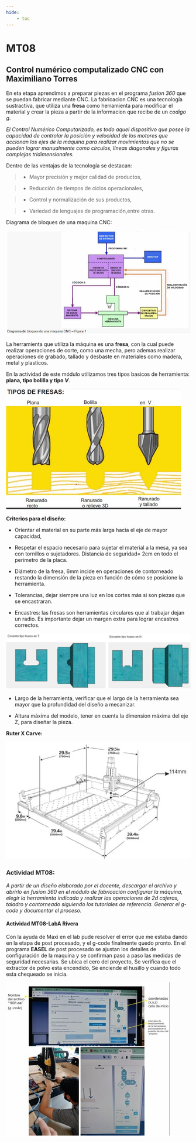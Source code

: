 ```yaml
---
hide:
    - toc
---
```


# MT08
## Control numérico computalizado **CNC** con Maximiliano Torres

En eta etapa aprendimos a preparar piezas en el programa *fusion 360* que se puedan fabricar mediante CNC.
La fabricacion CNC es una tecnología sustractiva, que utiliza una **fresa** como herramienta para modificar el material y crear la pieza a partir de la informacion que recibe de un *codigo g*.

*El Control Numérico Computarizado, es todo aquel dispositivo que posee la capacidad de controlar la posición y velocidad de los motores que accionan los ejes de la máquina para realizar movimientos que no se pueden lograr manualmente como círculos, líneas diagonales y figuras complejas tridimensionales.*

Dentro de las ventajas de la tecnología se destacan:

> - Mayor precisión y mejor calidad de productos,

> - Reducción de tiempos de ciclos operacionales,

> - Control y normalización de sus productos,

> - Variedad de lenguajes de programación,entre otras.

Diagrama de bloques de una maquina CNC:

![](../images/MT08/1.JPG)

La herramienta que utiliza la máquina es una **fresa**, con la cual puede realizar operaciones de corte, como una mecha, pero ademas realizar operaciones de grabado, tallado y desbaste en materiales como madera, metal y plasticos. 

En la actividad de este módulo utilizamos tres tipos basicos de herramienta: **plana, tipo bolilla y tipo *V***. 

![](../images/MT08/2.JPG)

**Criterios para el diseño:**

- Orientar el material en su parte más larga hacia el eje de mayor capacidad,

- Respetar el espacio necesario para sujetar el material a la mesa, ya sea con tornillos o sujetadores. Distancia de seguridad= 2cm en todo el perimetro de la placa.

- Diámetro de la fresa, 6mm incide en operaciones de contorneado restando la dimensión de la pieza en función de cómo se posicione la herramienta.

- Tolerancias, dejar siempre una luz en los cortes más si son piezas que se encastraran. 

- Encastres: las fresas son herramientas circulares que al trabajar dejan un radio. Es importante dejar un margen extra para lograr encastres correctos. 

![](../images/MT08/3.JPG) 

- Largo de la herramienta, verificar que el largo de la herramienta sea mayor que la profundidad del diseño a mecanizar.

- Altura máxima del modelo, tener en cuenta la dimension máxima del eje Z, para diseñar la pieza.


**Ruter X Carve:**

![](../images/MT08/4.JPG)

### Actividad MT08:

*A partir de un diseño elaborado por el docente, descargar el archivo y abrirlo en fusion 360 en el módulo de fabricación configurar la máquina, elegir la herramienta indicada y realizar las operaciones de 2d cajeras, taladro y contorneado siguiendo los tutoriales de referencia. Generar el g-code y documentar el proceso.*


#### Actividad MT08-LabA Rivera

Con la ayuda de Maxi en el lab pude resolver el error que me estaba dando en la etapa de post procesado, y el g-code finalmente quedo pronto.
En el programa **EASEL** de post procesado se ajustan los detalles de configuración de la maquina y se confirman paso a paso las medidas de seguridad necesarias. Se ubica el cero del proyecto, Se verifica que el extractor de polvo esta encendido, Se enciende el husillo y cuando todo esta chequeado se inicia. 

![](../images/MT08/5.JPG)  